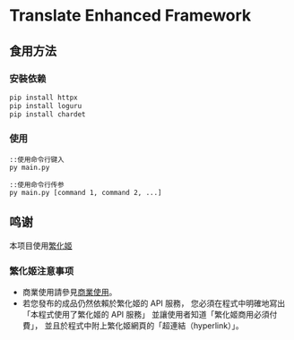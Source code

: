 # Translate Enhanced Framework

## 食用方法

### 安裝依赖

```bash
pip install httpx
pip install loguru
pip install chardet
```

### 使用

```
::使用命令行键入
py main.py

::使用命令行传参
py main.py [command 1, command 2, ...]
```

## 鸣谢

本项目使用[繁化姬](https://docs.zhconvert.org/)

### 繁化姬注意事项

* 商業使用請參見[商業使用](https://docs.zhconvert.org/commercial/)。
* 若您發布的成品仍然依賴於繁化姬的 API 服務， 您必須在程式中明確地寫出「本程式使用了繁化姬的 API 服務」 並讓使用者知道「繁化姬商用必須付費」， 並且於程式中附上繁化姬網頁的「超連結（hyperlink）」。
